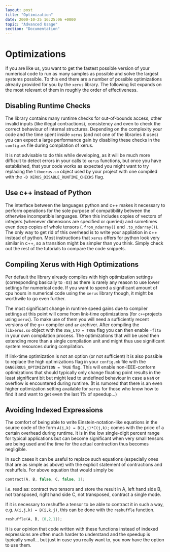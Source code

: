 ```yaml
---
layout: post
title: "Optimization"
date: 2000-10-25 16:25:06 +0000
topic: "Advanced Usage"
section: "Documentation"
---
```



# Optimizations

If you are like us, you want to get the fastest possible version of your numerical code to run as many samples as possible and
solve the largest systems possible. To this end there are a number of possible optimizations already provided for you by the 
`xerus` library. The following list expands on the most relevant of them in roughly the order of effectiveness.

## Disabling Runtime Checks
The library contains many runtime checks for out-of-bounds access, other invalid inputs (like illegal contractions), consistency
and even to check the correct behaviour of internal structures. Depending on the complexity your code and the time spent inside
`xerus` (and not one of the libraries it uses) you can expect a large performance gain by disabling these checks in the `config.mk`
file during compilation of xerus.

It is not advisable to do this while developing, as it will be much more difficult to detect errors in your calls to `xerus`
functions, but once you have established, that your code works as expected you might want to try replacing the `libxerus.so` object
used by your project with one compiled with the `-D XERUS_DISABLE_RUNTIME_CHECKS` flag.

## Use c++ instead of Python
The interface between the languages python and c++ makes it necessary to perform operations for the sole purpose of compatibility
between the otherwise incompatible languages. Often this includes copies of vectors of integers (whenever dimensions are specified
or queried) and sometimes even deep copies of whole tensors (`.from_ndarray()` and `.to_ndarray()`). The only way to get rid of
this overhead is to write your appliation in c++ instead of python. Most instructions that `xerus` offers for python look very
similar in c++, so a transition might be simpler than you think. Simply check out the rest of the tutorials to compare the code
snippets.

## Compiling Xerus with High Optimizations
Per default the library already compiles with high optimization settings (corresponding basically to `-O3`) as there is rarely
any reason to use lower settings for numerical code. If you want to spend a significant amount of cpu hours in numerical code
using the `xerus` library though, it might be worthwile to go even further.

The most significant change in runtime speed gains due to compiler settings at this point will come from link-time optimizations
(for `c++`projects using `xerus`).
To make use of them you will need a sufficiently recent versions of the `g++` compiler and `ar` archiver. After compiling the
`libxerus.so` object with the `USE_LTO = TRUE` flag you can then enable `-flto` in your own compilation process. The optimizations
that will be used then extending more than a single compilation unit and might thus use significant system resources during 
compilation.

If link-time optimization is not an option (or not sufficient) it is also possible to replace the high optimizations flag in your
`config.mk` file with the `DANGEROUS_OPTIMIZATION = TRUE` flag. This will enable non-IEEE-conform optimizations that should
typically only change floating point results in the least significant bit but might lead to undefined behaviour in case a `NaN`
or overflow is encountered during runtime. (It is rumored that there is an even higher optimization setting available for `xerus`
for those who know how to find it and want to get even the last 1% of speedup...)


## Avoiding Indexed Expressions
The comfort of being able to write Einstein-notation-like equations in the source code of the form `A(i,k) = B(i,j)*C(j,k);` 
comes with the price of a certain overhead during runtime. It is in the low single-digit percent range for typical applications
but can become significant when very small tensors are being used and the time for the actual contraction thus becomes negligible.

In such cases it can be useful to replace such equations (especially ones that are as simple as above) with the explicit statement 
of contractions and reshuffels. For above equation that would simply be
~~~ cpp
contract(A, B, false, C, false, 1);
~~~
i.e. read as: contract two tensors and store the result in A, left hand side B, not transposed, right hand side C, not transposed, contract a single mode.

If it is necessary to reshuffle a tensor to be able to contract it in such a way, e.g. `A(i,j,k) = B(i,k,j)`, this can be done
with the `reshuffle` function.
~~~ cpp
reshuffle(A, B, {0,2,1});
~~~

It is our opinion that code written with these functions instead of indexed espressions are often much harder to understand
and the speedup is typically small... but just in case you really want to, you now have the option to use them.

